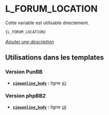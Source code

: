 # L_FORUM_LOCATION


Cette variable est utilisable directement.

```html
{L_FORUM_LOCATION}
```

[*Ajouter une description*](https://fa-tvars.appspot.com/var/L_FORUM_LOCATION)

## Utilisations dans les templates

### Version PunBB
* __[`viewonline_body`](../tpl/var/punbb/viewonline_body.md#readme) :__ ligne [`43`](../tpl/src/punbb/viewonline_body.tpl#L43)

### Version phpBB2
* __[`viewonline_body`](../tpl/var/subsilver/viewonline_body.md#readme) :__ ligne [`18`](../tpl/src/subsilver/viewonline_body.tpl#L18)